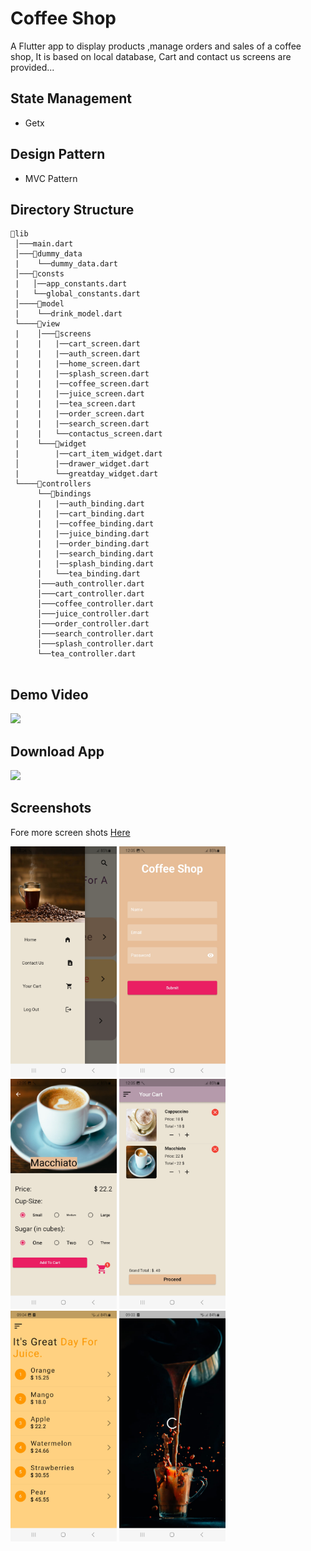 # Coffee Shop
A Flutter app to display products ,manage orders and sales of a coffee shop, It is based on local database, Cart and contact us screens are provided...

## State Management
- Getx

## Design Pattern
- MVC Pattern

## Directory Structure

```
📂lib
 │───main.dart  
 │───📂dummy_data
 |    └──dummy_data.dart
 │───📂consts  
 |   │──app_constants.dart
 |   └──global_constants.dart  
 │────📂model
 |    └──drink_model.dart
 └────📂view
 |    │───📂screens
 |    |   |──cart_screen.dart
 |    |   |──auth_screen.dart
 |    |   |──home_screen.dart
 |    |   |──splash_screen.dart
 |    |   |──coffee_screen.dart
 |    |   |──juice_screen.dart
 |    |   |──tea_screen.dart
 |    |   |──order_screen.dart
 |    |   |──search_screen.dart
 |    |   └──contactus_screen.dart
 |    └───📂widget
 |        |──cart_item_widget.dart
 │        |──drawer_widget.dart
 |        └──greatday_widget.dart
 └────📂controllers
      └──📂bindings
      |   |──auth_binding.dart
      |   |──cart_binding.dart
      |   |──coffee_binding.dart
      |   |──juice_binding.dart
      |   |──order_binding.dart
      |   |──search_binding.dart
      |   |──splash_binding.dart
      |   └──tea_binding.dart
      │───auth_controller.dart
      │───cart_controller.dart
      │───coffee_controller.dart
      │───juice_controller.dart
      │───order_controller.dart
      │───search_controller.dart
      │───splash_controller.dart
      └──tea_controller.dart
      
```
## Demo Video
<a href="https://youtu.be/QYy22wzATik"><img src="https://upload.wikimedia.org/wikipedia/commons/thumb/e/e1/Logo_of_YouTube_%282015-2017%29.svg/2560px-Logo_of_YouTube_%282015-2017%29.svg.png" width="170"></img></a>

## Download App
<a href="https://github.com/mo7amedaliEbaid/Coffee-Shop-Getx/releases/download/v1.0.0/coffeeshop.apk"><img src="https://playerzon.com/asset/download.png" width="170"></img></a>

## Screenshots
Fore more screen shots [Here](https://github.com/mo7amedaliEbaid/Coffee-Shop-Getx/blob/58e8d291ea0e70b30fb053c11cef68bbcfd0d74b/coffee_shop_getx/screen_shots)
<br />
<p float="left">
  <img src="https://github.com/mo7amedaliEbaid/Coffee-Shop-Getx/blob/9ece98a6fe42bb40c1a755024797d72d0f7a0c99/coffee_shop_getx/screen_shots/drawer.jpg" width="170" />
  <img src="https://github.com/mo7amedaliEbaid/Coffee-Shop-Getx/blob/9ece98a6fe42bb40c1a755024797d72d0f7a0c99/coffee_shop_getx/screen_shots/login.jpg" width="170" /> 
  <img src="https://github.com/mo7amedaliEbaid/Coffee-Shop-Getx/blob/9ece98a6fe42bb40c1a755024797d72d0f7a0c99/coffee_shop_getx/screen_shots/order.jpg" width="170" />
   <img src="https://github.com/mo7amedaliEbaid/Coffee-Shop-Getx/blob/9ece98a6fe42bb40c1a755024797d72d0f7a0c99/coffee_shop_getx/screen_shots/cart.jpg" width="170" />
   <img src="https://github.com/mo7amedaliEbaid/Coffee-Shop-Getx/blob/58e8d291ea0e70b30fb053c11cef68bbcfd0d74b/coffee_shop_getx/screen_shots/juice.jpg" width="170" />
   <img src="https://github.com/mo7amedaliEbaid/Coffee-Shop-Getx/blob/58e8d291ea0e70b30fb053c11cef68bbcfd0d74b/coffee_shop_getx/screen_shots/splash.jpg" width="170" />
</p>     

    

  
  
       

  
